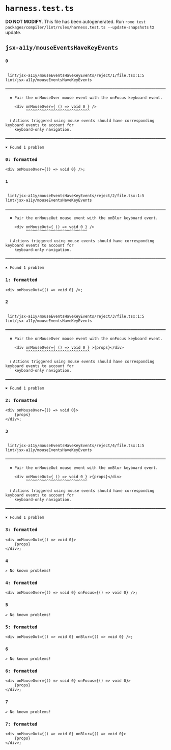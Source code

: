 # `harness.test.ts`

**DO NOT MODIFY**. This file has been autogenerated. Run `rome test packages/compiler/lint/rules/harness.test.ts --update-snapshots` to update.

## `jsx-a11y/mouseEventsHaveKeyEvents`

### `0`

```

 lint/jsx-a11y/mouseEventsHaveKeyEvents/reject/1/file.tsx:1:5 lint/jsx-a11y/mouseEventsHaveKeyEvents
  ━━━━━━━━━━━━━━━━━━━━━━━━━━━━━━━━━━━━━━━━━━━━━━━━━━━━━━━━━━━━━━━━━━━━━━━━━━━━━━━━━━━━━━━━━━━━━━━━━━

  ✖ Pair the onMouseOver mouse event with the onFocus keyboard event.

    <div onMouseOver={ () => void 0 } />
         ^^^^^^^^^^^^^^^^^^^^^^^^^^^^

  ℹ Actions triggered using mouse events should have corresponding keyboard events to account for
    keyboard-only navigation.

━━━━━━━━━━━━━━━━━━━━━━━━━━━━━━━━━━━━━━━━━━━━━━━━━━━━━━━━━━━━━━━━━━━━━━━━━━━━━━━━━━━━━━━━━━━━━━━━━━━━

✖ Found 1 problem

```

### `0: formatted`

```
<div onMouseOver={() => void 0} />;

```

### `1`

```

 lint/jsx-a11y/mouseEventsHaveKeyEvents/reject/2/file.tsx:1:5 lint/jsx-a11y/mouseEventsHaveKeyEvents
  ━━━━━━━━━━━━━━━━━━━━━━━━━━━━━━━━━━━━━━━━━━━━━━━━━━━━━━━━━━━━━━━━━━━━━━━━━━━━━━━━━━━━━━━━━━━━━━━━━━

  ✖ Pair the onMouseOut mouse event with the onBlur keyboard event.

    <div onMouseOut={ () => void 0 } />
         ^^^^^^^^^^^^^^^^^^^^^^^^^^^

  ℹ Actions triggered using mouse events should have corresponding keyboard events to account for
    keyboard-only navigation.

━━━━━━━━━━━━━━━━━━━━━━━━━━━━━━━━━━━━━━━━━━━━━━━━━━━━━━━━━━━━━━━━━━━━━━━━━━━━━━━━━━━━━━━━━━━━━━━━━━━━

✖ Found 1 problem

```

### `1: formatted`

```
<div onMouseOut={() => void 0} />;

```

### `2`

```

 lint/jsx-a11y/mouseEventsHaveKeyEvents/reject/3/file.tsx:1:5 lint/jsx-a11y/mouseEventsHaveKeyEvents
  ━━━━━━━━━━━━━━━━━━━━━━━━━━━━━━━━━━━━━━━━━━━━━━━━━━━━━━━━━━━━━━━━━━━━━━━━━━━━━━━━━━━━━━━━━━━━━━━━━━

  ✖ Pair the onMouseOver mouse event with the onFocus keyboard event.

    <div onMouseOver={ () => void 0 } >{props}</div>
         ^^^^^^^^^^^^^^^^^^^^^^^^^^^^

  ℹ Actions triggered using mouse events should have corresponding keyboard events to account for
    keyboard-only navigation.

━━━━━━━━━━━━━━━━━━━━━━━━━━━━━━━━━━━━━━━━━━━━━━━━━━━━━━━━━━━━━━━━━━━━━━━━━━━━━━━━━━━━━━━━━━━━━━━━━━━━

✖ Found 1 problem

```

### `2: formatted`

```
<div onMouseOver={() => void 0}>
	{props}
</div>;

```

### `3`

```

 lint/jsx-a11y/mouseEventsHaveKeyEvents/reject/4/file.tsx:1:5 lint/jsx-a11y/mouseEventsHaveKeyEvents
  ━━━━━━━━━━━━━━━━━━━━━━━━━━━━━━━━━━━━━━━━━━━━━━━━━━━━━━━━━━━━━━━━━━━━━━━━━━━━━━━━━━━━━━━━━━━━━━━━━━

  ✖ Pair the onMouseOut mouse event with the onBlur keyboard event.

    <div onMouseOut={ () => void 0 } >{props}</div>
         ^^^^^^^^^^^^^^^^^^^^^^^^^^^

  ℹ Actions triggered using mouse events should have corresponding keyboard events to account for
    keyboard-only navigation.

━━━━━━━━━━━━━━━━━━━━━━━━━━━━━━━━━━━━━━━━━━━━━━━━━━━━━━━━━━━━━━━━━━━━━━━━━━━━━━━━━━━━━━━━━━━━━━━━━━━━

✖ Found 1 problem

```

### `3: formatted`

```
<div onMouseOut={() => void 0}>
	{props}
</div>;

```

### `4`

```
✔ No known problems!

```

### `4: formatted`

```
<div onMouseOver={() => void 0} onFocus={() => void 0} />;

```

### `5`

```
✔ No known problems!

```

### `5: formatted`

```
<div onMouseOut={() => void 0} onBlur={() => void 0} />;

```

### `6`

```
✔ No known problems!

```

### `6: formatted`

```
<div onMouseOver={() => void 0} onFocus={() => void 0}>
	{props}
</div>;

```

### `7`

```
✔ No known problems!

```

### `7: formatted`

```
<div onMouseOut={() => void 0} onBlur={() => void 0}>
	{props}
</div>;

```
